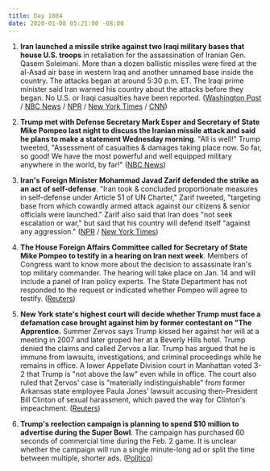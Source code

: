 ```yaml
---
title: Day 1084
date: 2020-01-08 05:21:00 -08:00
---
```


1. **Iran launched a missile strike against two Iraqi military bases that house U.S. troops** in retaliation for the assassination of Iranian Gen. Qasem Soleimani. More than a dozen ballistic missiles were fired at the al-Asad air base in western Iraq and another unnamed base inside the country. The attacks began at around 5:30 p.m. ET. The Iraqi prime minister said Iran warned his country about the attacks before they began. No U.S. or Iraqi casualties have been reported. ([Washington Post](https://www.washingtonpost.com/world/middle_east/iran-live-updates/2020/01/07/896c70a2-30d5-11ea-9313-6cba89b1b9fb_story.html) / [NBC News](https://www.nbcnews.com/news/world/u-s-base-iraq-comes-under-attack-missiles-iran-claims-n1112171) / [NPR](https://www.npr.org/2020/01/07/794388410/military-base-housing-u-s-troops-in-iraq-has-been-attacked) / [New York Times](https://www.nytimes.com/2020/01/07/world/middleeast/trump-iran.html) / [CNN](https://www.cnn.com/2020/01/07/politics/rockets-us-airbase-iraq/index.html))

2. **Trump met with Defense Secretary Mark Esper and Secretary of State Mike Pompeo last night to discuss the Iranian missile attack and said he plans to make a statement Wednesday morning**. "All is well!" Trump tweeted, "Assessment of casualties & damages taking place now. So far, so good! We have the most powerful and well equipped military anywhere in the world, by far!" ([NBC News](https://www.nbcnews.com/news/world/u-s-base-iraq-comes-under-attack-missiles-iran-claims-n1112171))

3. **Iran's Foreign Minister Mohammad Javad Zarif defended the strike as an act of self-defense**. "Iran took & concluded proportionate measures in self-defense under Article 51 of UN Charter," Zarif tweeted, "targeting base from which cowardly armed attack against our citizens & senior officials were launched." Zarif also said that Iran does "not seek escalation or war," but said that his country will defend itself "against any aggression." ([NPR](https://www.npr.org/2020/01/07/794388410/military-base-housing-u-s-troops-in-iraq-has-been-attacked) / [New York Times](https://www.nytimes.com/2020/01/07/world/middleeast/trump-iran.html))

4. **The House Foreign Affairs Committee called for Secretary of State Mike Pompeo to testify in a hearing on Iran next week**. Members of Congress want to know more about the decision to assassinate Iran's top military commander. The hearing will take place on Jan. 14 and will include a panel of Iran policy experts. The State Department has not responded to the request or indicated whether Pompeo will agree to testify. ([Reuters](https://www.reuters.com/article/us-iraq-security-congress-hearing-idUSKBN1Z62Q6))

5. **New York state's highest court will decide whether Trump must face a defamation case brought against him by former contestant on "The Apprentice.** Summer Zervos says Trump kissed her against her will at a meeting in 2007 and later groped her at a Beverly Hills hotel. Trump denied the claims and called Zervos a liar. Trump has argued that he is immune from lawsuits, investigations, and criminal proceedings while he remains in office. A lower Appellate Division court in Manhattan voted 3-2 that Trump is "not above the law" even while in office. The court also ruled that Zervos' case is "materially indistinguishable" from former Arkansas state employee Paula Jones’ lawsuit accusing then-President Bill Clinton of sexual harassment, which paved the way for Clinton's impeachment. ([Reuters](https://www.reuters.com/article/usa-trump-zervos/apprentice-contestants-lawsuit-against-trump-goes-to-top-new-york-court-idUSL1N29C1AP))

6. **Trump's reelection campaign is planning to spend $10 million to advertise during the Super Bowl**. The campaign has purchased 60 seconds of commercial time during the Feb. 2 game. It is unclear whether the campaign will run a single minute-long ad or split the time between multiple, shorter ads. ([Politico](https://www.politico.com/news/2020/01/07/donald-trump-10-million-dollar-super-bowl-ad-095623))